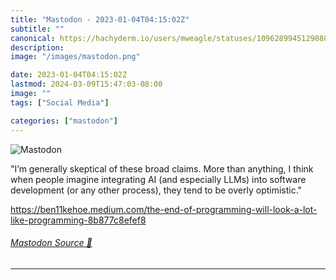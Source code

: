 ```yaml
---
title: "Mastodon - 2023-01-04T04:15:02Z"
subtitle: ""
canonical: https://hachyderm.io/users/mweagle/statuses/109628994512908806
description:
image: "/images/mastodon.png"

date: 2023-01-04T04:15:02Z
lastmod: 2024-03-09T15:47:03-08:00
image: ""
tags: ["Social Media"]

categories: ["mastodon"]
---
```

![Mastodon](/images/mastodon.png)

<p>&quot;I’m generally skeptical of these broad claims. More than anything, I think when people imagine integrating AI (and especially LLMs) into software development (or any other process), they tend to be overly optimistic.&quot;</p><p><a href="https://ben11kehoe.medium.com/the-end-of-programming-will-look-a-lot-like-programming-8b877c8efef8" target="_blank" rel="nofollow noopener noreferrer" translate="no"><span class="invisible">https://</span><span class="ellipsis">ben11kehoe.medium.com/the-end-</span><span class="invisible">of-programming-will-look-a-lot-like-programming-8b877c8efef8</span></a></p>


###### [Mastodon Source 🐘](https://hachyderm.io/@mweagle/109628994512908806)

___
